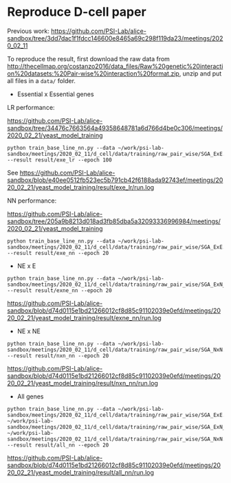# Reproduce D-cell paper

Previous work: https://github.com/PSI-Lab/alice-sandbox/tree/3dd7dac1f1fdcc146600e8465a69c298f119da23/meetings/2020_02_11

To reproduce the result, first download the raw data from http://thecellmap.org/costanzo2016/data_files/Raw%20genetic%20interaction%20datasets:%20Pair-wise%20interaction%20format.zip,
unzip and put all files in a `data/` folder.

- Essential x Essential genes

LR performance:

https://github.com/PSI-Lab/alice-sandbox/tree/34476c7663564a49358648781a6d766d4be0c306/meetings/2020_02_21/yeast_model_training

```
python train_base_line_nn.py --data ~/work/psi-lab-sandbox/meetings/2020_02_11/d_cell/data/training/raw_pair_wise/SGA_ExE.txt --result result/exe_lr --epoch 100
```

See https://github.com/PSI-Lab/alice-sandbox/blob/e40ee0512fb523ec5b791cb42f6188ada92743ef/meetings/2020_02_21/yeast_model_training/result/exe_lr/run.log

NN performance:

https://github.com/PSI-Lab/alice-sandbox/tree/205a9b8213d018ad3fb85dba5a32093336996984/meetings/2020_02_21/yeast_model_training

```
python train_base_line_nn.py --data ~/work/psi-lab-sandbox/meetings/2020_02_11/d_cell/data/training/raw_pair_wise/SGA_ExE.txt --result result/exe_nn --epoch 20
```

- NE x E


```
python train_base_line_nn.py --data ~/work/psi-lab-sandbox/meetings/2020_02_11/d_cell/data/training/raw_pair_wise/SGA_ExN_NxE.txt --result result/exne_nn --epoch 20
```

https://github.com/PSI-Lab/alice-sandbox/blob/d74d0115e1bd21266012cf8d85c91102039e0efd/meetings/2020_02_21/yeast_model_training/result/exne_nn/run.log

- NE x NE

```
python train_base_line_nn.py --data ~/work/psi-lab-sandbox/meetings/2020_02_11/d_cell/data/training/raw_pair_wise/SGA_NxN.txt --result result/nxn_nn --epoch 20
```

https://github.com/PSI-Lab/alice-sandbox/blob/d74d0115e1bd21266012cf8d85c91102039e0efd/meetings/2020_02_21/yeast_model_training/result/nxn_nn/run.log

- All genes

```
python train_base_line_nn.py --data ~/work/psi-lab-sandbox/meetings/2020_02_11/d_cell/data/training/raw_pair_wise/SGA_ExE.txt ~/work/psi-lab-sandbox/meetings/2020_02_11/d_cell/data/training/raw_pair_wise/SGA_ExN_NxE.txt ~/work/psi-lab-sandbox/meetings/2020_02_11/d_cell/data/training/raw_pair_wise/SGA_NxN.txt --result result/all_nn --epoch 20
```

https://github.com/PSI-Lab/alice-sandbox/blob/d74d0115e1bd21266012cf8d85c91102039e0efd/meetings/2020_02_21/yeast_model_training/result/all_nn/run.log



